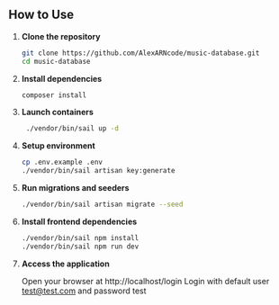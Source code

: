 ## How to Use

1. **Clone the repository**

   ```bash
   git clone https://github.com/AlexARNcode/music-database.git
   cd music-database
    ```

2. **Install dependencies**

    ```bash
    composer install
    ```

3. **Launch containers**
   ```bash
    ./vendor/bin/sail up -d
    ```

4. **Setup environment**

    ```bash
    cp .env.example .env
    ./vendor/bin/sail artisan key:generate
    ```

5. **Run migrations and seeders**

    ```bash
    ./vendor/bin/sail artisan migrate --seed
    ```
    
6. **Install frontend dependencies**
     ```bash
    ./vendor/bin/sail npm install
    ./vendor/bin/sail npm run dev
   ```
     
7. **Access the application**

    Open your browser at http://localhost/login
   Login with default user test@test.com and password test
